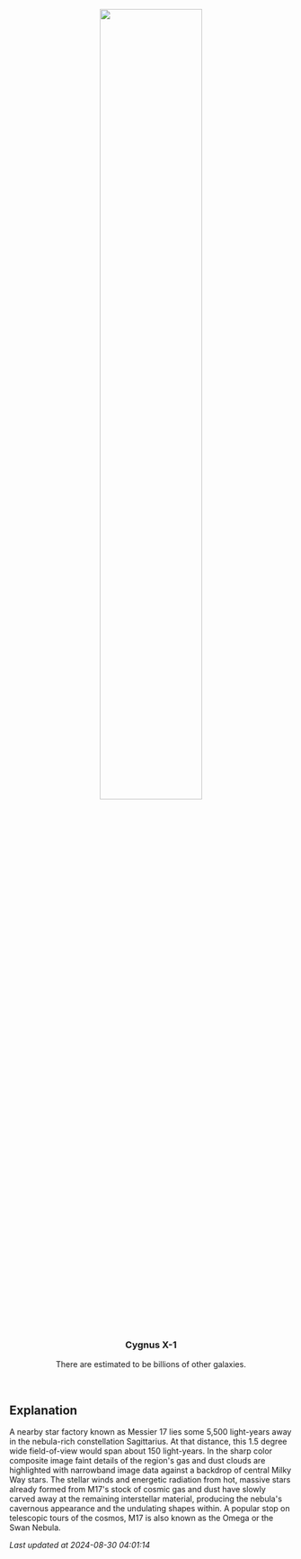 <p align='center'>
    <img src='https://apod.nasa.gov/apod/image/2408/M17SwanMaxant_1024.jpg' width='60%' />
    <h3 align="center">Cygnus X-1</h3>
    <p align="center">There are estimated to be billions of other galaxies.</p>
</p>
<br/>

Explanation
--
A nearby star factory known as Messier 17 lies some 5,500 light-years away in the nebula-rich constellation Sagittarius. At that distance, this 1.5 degree wide field-of-view would span about 150 light-years. In the sharp color composite image faint details of the region's gas and dust clouds are highlighted with narrowband image data against a backdrop of central Milky Way stars. The stellar winds and energetic radiation from hot, massive stars already formed from M17's stock of cosmic gas and dust have slowly carved away at the remaining interstellar material, producing the nebula's cavernous appearance and the undulating shapes within. A popular stop on telescopic tours of the cosmos, M17 is also known as the Omega or the Swan Nebula.


*Last updated at 2024-08-30 04:01:14*
